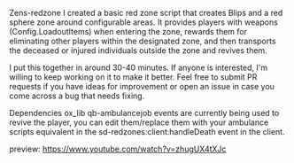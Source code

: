 Zens-redzone
I created a basic red zone script that creates Blips and a red sphere zone around configurable areas. It provides players with weapons (Config.LoadoutItems) when entering the zone, rewards them for eliminating other players within the designated zone, and then transports the deceased or injured individuals outside the zone and revives them.

I put this together in around 30-40 minutes. If anyone is interested, I'm willing to keep working on it to make it better. Feel free to submit PR requests if you have ideas for improvement or open an issue in case you come across a bug that needs fixing.

Dependencies
ox_lib
qb-ambulancejob events are currently being used to revive the player, you can edit them/replace them with your ambulance scripts equivalent in the sd-redzones:client:handleDeath event in the client.

preview: https://www.youtube.com/watch?v=zhugUX4tXJc
